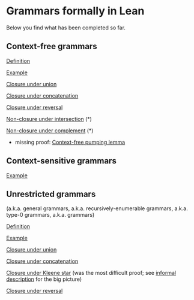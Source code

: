 # Grammars formally in Lean

Below you find what has been completed so far.

## Context-free grammars

[Definition](https://github.com/madvorak/grammars/blob/main/src/context_free/cfg.lean)

[Example](https://github.com/madvorak/grammars/blob/main/test/cfg_demo.lean)

[Closure under union](https://github.com/madvorak/grammars/blob/main/src/context_free/closure_properties/binary/CF_union_CF.lean)

[Closure under concatenation](https://github.com/madvorak/grammars/blob/main/src/context_free/closure_properties/binary/CF_concatenation_CF.lean)

[Closure under reversal](https://github.com/madvorak/grammars/blob/main/src/context_free/closure_properties/unary/reverse_CF.lean)

[Non-closure under intersection](https://github.com/madvorak/grammars/blob/main/src/context_free/closure_properties/binary/CF_intersection_CF.lean) (*)

[Non-closure under complement](https://github.com/madvorak/grammars/blob/main/src/context_free/closure_properties/unary/complement_CF.lean) (*)

* missing proof: [Context-free pumping lemma](https://github.com/madvorak/grammars/blob/main/src/context_free/cfgPumping.lean)

## Context-sensitive grammars

[Example](https://github.com/madvorak/grammars/blob/main/test/csg_demo.lean)

## Unrestricted grammars

(a.k.a. general grammars, a.k.a. recursively-enumerable grammars, a.k.a. type-0 grammars, a.k.a. grammars)

[Definition](https://github.com/madvorak/grammars/blob/main/src/unrestricted/grammar.lean)

[Example](https://github.com/madvorak/grammars/blob/main/test/grammar_demo.lean)

[Closure under union](https://github.com/madvorak/grammars/blob/main/src/unrestricted/closure_properties/binary/RE_union_RE.lean)

[Closure under concatenation](https://github.com/madvorak/grammars/blob/main/src/unrestricted/closure_properties/binary/RE_concatenation_RE.lean)

[Closure under Kleene star](https://github.com/madvorak/grammars/blob/main/src/unrestricted/closure_properties/unary/star_RE.lean) (was the most difficult proof; see [informal description](https://github.com/madvorak/grammars/blob/main/informal/KleeneStar.pdf) for the big picture)

[Closure under reversal](https://github.com/madvorak/grammars/blob/main/src/unrestricted/closure_properties/unary/reverse_RE.lean)
